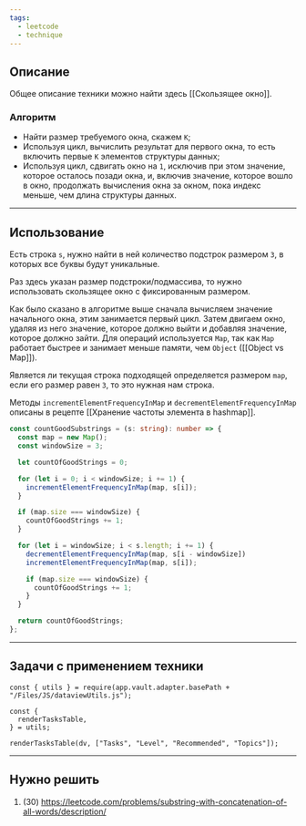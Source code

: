 ```yaml
---
tags:
  - leetcode
  - technique
---
```

## Описание

Общее описание техники можно найти здесь [[Скользящее окно]].
### Алгоритм

- Найти размер требуемого окна, скажем `K`;
- Используя цикл, вычислить результат для первого окна, то есть включить первые `K` элементов структуры данных;
- Используя цикл, сдвигать окно на `1`, исключив при этом значение, которое осталось позади окна, и, включив значение, которое вошло в окно, продолжать вычисления окна за окном, пока индекс меньше, чем длина структуры данных.

---
## Использование

Есть строка `s`, нужно найти в ней количество подстрок размером `3`, в которых все буквы будут уникальные.

Раз здесь указан размер подстроки/подмассива, то нужно использовать скользящее окно с фиксированным размером.

Как было сказано в алгоритме выше сначала вычисляем значение начального окна, этим занимается первый цикл. Затем двигаем окно, удаляя из него значение, которое должно выйти и добавляя значение, которое должно зайти. Для операций используется `Map`, так как `Map` работает быстрее и занимает меньше памяти, чем `Object` ([[Object vs Map]]).

Является ли текущая строка подходящей определяется размером `map`, если его размер равен `3`, то это нужная нам строка.

Методы `incrementElementFrequencyInMap` и `decrementElementFrequencyInMap` описаны в рецепте [[Хранение частоты элемента в hashmap]].

```typescript
const countGoodSubstrings = (s: string): number => {
  const map = new Map();
  const windowSize = 3;

  let countOfGoodStrings = 0;

  for (let i = 0; i < windowSize; i += 1) {
    incrementElementFrequencyInMap(map, s[i]);
  }

  if (map.size === windowSize) {
    countOfGoodStrings += 1;
  }

  for (let i = windowSize; i < s.length; i += 1) {
    decrementElementFrequencyInMap(map, s[i - windowSize])
    incrementElementFrequencyInMap(map, s[i]);

    if (map.size === windowSize) {
      countOfGoodStrings += 1;
    }
  }

  return countOfGoodStrings;
};
```

---
## Задачи с применением техники


```dataviewjs
const { utils } = require(app.vault.adapter.basePath + "/Files/JS/dataviewUtils.js");

const {
  renderTasksTable,
} = utils;

renderTasksTable(dv, ["Tasks", "Level", "Recommended", "Topics"]);
```

---
## Нужно решить

1. (30) https://leetcode.com/problems/substring-with-concatenation-of-all-words/description/ 

